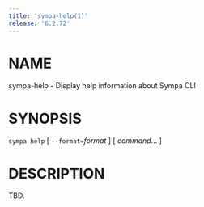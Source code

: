```yaml
---
title: 'sympa-help(1)'
release: '6.2.72'
---
```


# NAME

sympa-help - Display help information about Sympa CLI

# SYNOPSIS

`sympa help` \[ `--format=`_format_ \] \[ _command_... \]

# DESCRIPTION

TBD.
